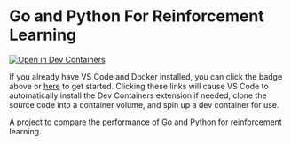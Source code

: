 # Go and Python For Reinforcement Learning

[![Open in Dev Containers](https://img.shields.io/static/v1?label=Dev%20Containers&message=Open&color=blue&logo=visualstudiocode)](https://vscode.dev/redirect?url=vscode://ms-vscode-remote.remote-containers/cloneInVolume?url=https://github.com/okwilkins/go_python_rl)

If you already have VS Code and Docker installed, you can click the badge above or [here](https://vscode.dev/redirect?url=vscode://ms-vscode-remote.remote-containers/cloneInVolume?url=https://github.com/okwilkins/go_python_rl) to get started. Clicking these links will cause VS Code to automatically install the Dev Containers extension if needed, clone the source code into a container volume, and spin up a dev container for use.

A project to compare the performance of Go and Python for reinforcement learning.
